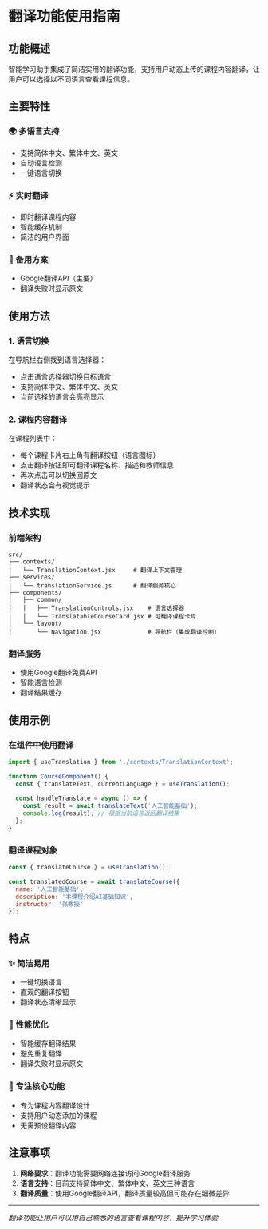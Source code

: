 # 翻译功能使用指南

## 功能概述

智能学习助手集成了简洁实用的翻译功能，支持用户动态上传的课程内容翻译，让用户可以选择以不同语言查看课程信息。

## 主要特性

### 🌍 多语言支持
- 支持简体中文、繁体中文、英文
- 自动语言检测
- 一键语言切换

### ⚡ 实时翻译
- 即时翻译课程内容
- 智能缓存机制
- 简洁的用户界面

### 🔄 备用方案
- Google翻译API（主要）
- 翻译失败时显示原文

## 使用方法

### 1. 语言切换
在导航栏右侧找到语言选择器：
- 点击语言选择器切换目标语言
- 支持简体中文、繁体中文、英文
- 当前选择的语言会高亮显示

### 2. 课程内容翻译
在课程列表中：
- 每个课程卡片右上角有翻译按钮（语言图标）
- 点击翻译按钮即可翻译课程名称、描述和教师信息
- 再次点击可以切换回原文
- 翻译状态会有视觉提示

## 技术实现

### 前端架构
```
src/
├── contexts/
│   └── TranslationContext.jsx     # 翻译上下文管理
├── services/
│   └── translationService.js      # 翻译服务核心
├── components/
│   ├── common/
│   │   ├── TranslationControls.jsx    # 语言选择器
│   │   └── TranslatableCourseCard.jsx # 可翻译课程卡片
│   └── layout/
│       └── Navigation.jsx             # 导航栏（集成翻译控制）
```

### 翻译服务
- 使用Google翻译免费API
- 智能语言检测
- 翻译结果缓存

## 使用示例

### 在组件中使用翻译
```javascript
import { useTranslation } from './contexts/TranslationContext';

function CourseComponent() {
  const { translateText, currentLanguage } = useTranslation();
  
  const handleTranslate = async () => {
    const result = await translateText('人工智能基础');
    console.log(result); // 根据当前语言返回翻译结果
  };
}
```

### 翻译课程对象
```javascript
const { translateCourse } = useTranslation();

const translatedCourse = await translateCourse({
  name: '人工智能基础',
  description: '本课程介绍AI基础知识',
  instructor: '张教授'
});
```

## 特点

### ✨ 简洁易用
- 一键切换语言
- 直观的翻译按钮
- 翻译状态清晰显示

### 🚀 性能优化
- 智能缓存翻译结果
- 避免重复翻译
- 翻译失败时显示原文

### 🎯 专注核心功能
- 专为课程内容翻译设计
- 支持用户动态添加的课程
- 无需预设翻译内容

## 注意事项

1. **网络要求**：翻译功能需要网络连接访问Google翻译服务
2. **语言支持**：目前支持简体中文、繁体中文、英文三种语言
3. **翻译质量**：使用Google翻译API，翻译质量较高但可能存在细微差异

---

*翻译功能让用户可以用自己熟悉的语言查看课程内容，提升学习体验*